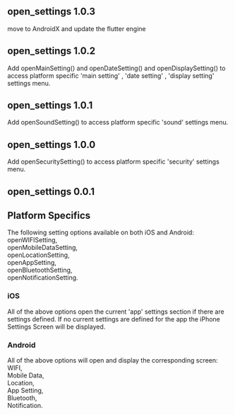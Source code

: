 ## open_settings 1.0.3
move to AndroidX and update the flutter engine
<br/>

## open_settings 1.0.2
Add openMainSetting() and openDateSetting() and openDisplaySetting() to access platform specific 'main setting' , 'date setting' , 'display setting' settings menu.
<br/>

## open_settings 1.0.1
Add openSoundSetting() to access platform specific 'sound' settings menu.
<br/>

## open_settings 1.0.0
Add openSecuritySetting() to access platform specific 'security' settings menu.
<br/>

## open_settings 0.0.1

## Platform Specifics
The following setting options available on both iOS and Android:<br/>
openWIFISetting, <br/>
openMobileDataSetting, <br/>
openLocationSetting, <br/>
openAppSetting, <br/>
openBluetoothSetting, <br/>
openNotificationSetting.<br/>

### iOS
All of the above options open the current 'app' settings section if there are settings defined.  If no current settings are defined for the app the iPhone Settings Screen will be displayed.

### Android
All of the above options will open and display the corresponding screen:<br/>
WIFI, <br/>
Mobile Data, <br/>
Location,<br/>
App Setting, <br/>
Bluetooth, <br/>
Notification. <br/>

